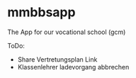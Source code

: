 mmbbsapp
========

The App for our vocational school (gcm)

ToDo:
- Share Vertretungsplan Link
- Klassenlehrer ladevorgang abbrechen

